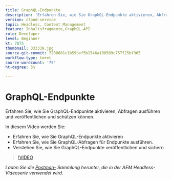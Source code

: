 ```yaml
---
title: GraphQL-Endpunkte
description: 'Erfahren Sie, wie Sie GraphQL-Endpunkte aktivieren, Abfragen ausführen und veröffentlichen und schützen können. '
version: cloud-service
topic: Headless, Content Management
feature: Inhaltsfragmente,GraphQL-API
role: Developer
level: Beginner
kt: 7875
thumbnail: 333339.jpg
source-git-commit: 7200601c1b59bef5b1546a100589c757f25bf365
workflow-type: tm+mt
source-wordcount: '75'
ht-degree: 5%

---
```



# GraphQL-Endpunkte

Erfahren Sie, wie Sie GraphQL-Endpunkte aktivieren, Abfragen ausführen und veröffentlichen und schützen können.

In diesem Video werden Sie:

+ Erfahren Sie, wie Sie GraphQL-Endpunkte aktivieren
+ Erfahren Sie, wie Sie GraphQL-Abfragen für Endpunkte ausführen.
+ Verstehen Sie, wie Sie GraphQL-Endpunkte veröffentlichen und sichern

>[!VIDEO](https://video.tv.adobe.com/v/333339/?quality=12&learn=on)

_Laden Sie die  [Postman-](./assets/aem-headless-video-series.postman_collection.json) Sammlung herunter, die in der AEM Headless-Videoserie verwendet wird._
